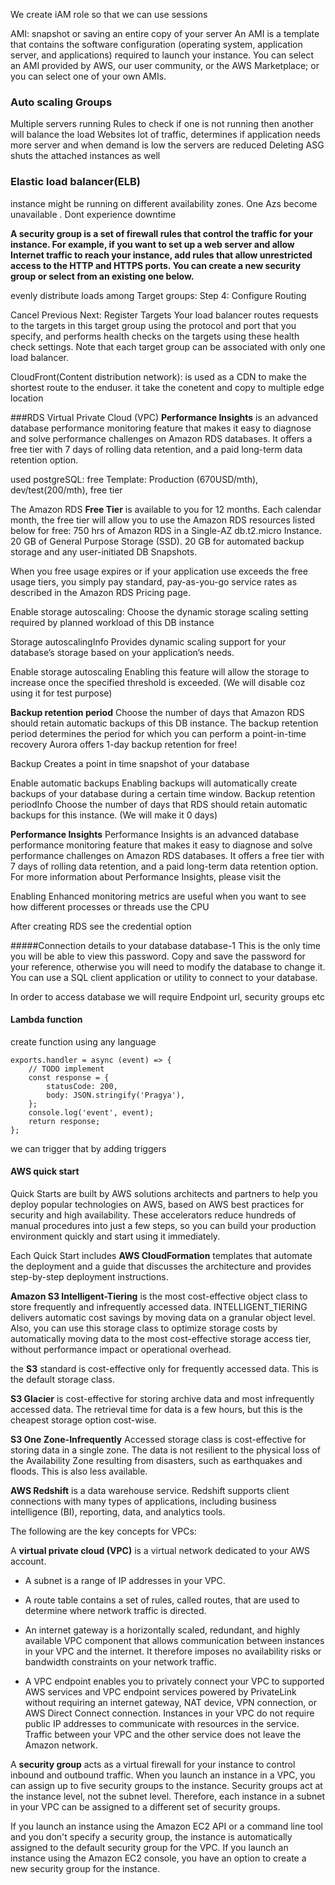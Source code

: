 We create iAM role so that we can use sessions

AMI: snapshot or saving an entire copy of your server
An AMI is a template that contains the software configuration (operating system, application server, and applications) required to launch your instance. You can select an AMI provided by AWS, our user community, or the AWS Marketplace; or you can select one of your own AMIs.

### Auto scaling Groups
Multiple servers running
Rules to check if one is not running then another will balance the load
Websites lot of traffic, determines if application needs more server and when demand is low the servers are reduced
Deleting ASG shuts the attached instances as well

### Elastic load balancer(ELB)
instance might be running on different availability zones. One Azs become unavailable . Dont experience downtime

**A security group is a set of firewall rules that control the traffic for your instance. For example, if you want to set up a web server and allow Internet traffic to reach your instance, add rules that allow unrestricted access to the HTTP and HTTPS ports. You can create a new security group or select from an existing one below.**

evenly distribute loads among
Target groups: Step 4: Configure Routing

Cancel Previous Next: Register Targets
Your load balancer routes requests to the targets in this target group using the protocol and port that you specify, and performs health checks on the targets using these health check settings. Note that each target group can be associated with only one load balancer.

CloudFront(Content distribution network): is used as a CDN to make the shortest route to the enduser. it take the conetent and copy to multiple edge location

###RDS
Virtual Private Cloud (VPC)
**Performance Insights** is an advanced database performance monitoring feature that makes it easy to diagnose and solve performance challenges on Amazon RDS databases. It offers a free tier with 7 days of rolling data retention, and a paid long-term data retention option.

used postgreSQL: free
Template: Production (670USD/mth), dev/test(200/mth), free tier

The Amazon RDS **Free Tier** is available to you for 12 months. Each calendar month, the free tier will allow you to use the Amazon RDS resources listed below for free:
750 hrs of Amazon RDS in a Single-AZ db.t2.micro Instance.
20 GB of General Purpose Storage (SSD).
20 GB for automated backup storage and any user-initiated DB Snapshots.

When you free usage expires or if your application use exceeds the free usage tiers, you simply pay standard, pay-as-you-go service rates as described in the Amazon RDS Pricing page.

Enable storage autoscaling: Choose the dynamic storage scaling setting required by planned workload of this DB instance

Storage autoscalingInfo
Provides dynamic scaling support for your database’s storage based on your application’s needs.

Enable storage autoscaling
Enabling this feature will allow the storage to increase once the specified threshold is exceeded. (We will disable coz using it for test purpose)

**Backup retention period**
Choose the number of days that Amazon RDS should retain automatic backups of this DB instance.
The backup retention period determines the period for which you can perform a point-in-time recovery
Aurora offers 1-day backup retention for free!

Backup
Creates a point in time snapshot of your database

Enable automatic backups
Enabling backups will automatically create backups of your database during a certain time window.
Backup retention periodInfo
Choose the number of days that RDS should retain automatic backups for this instance. (We will make it 0 days)

**Performance Insights**
Performance Insights is an advanced database performance monitoring feature that makes it easy to diagnose and solve performance challenges on Amazon RDS databases. It offers a free tier with 7 days of rolling data retention, and a paid long-term data retention option. For more information about Performance Insights, please visit the

Enabling Enhanced monitoring metrics are useful when you want to see how different processes or threads use the CPU

After creating RDS see the credential option

#####Connection details to your database database-1
This is the only time you will be able to view this password. Copy and save the password for your reference, otherwise you will need to modify the database to change it. You can use a SQL client application or utility to connect to your database.

In order to access database we will require Endpoint url, security groups etc

#### Lambda function
create function using any language

    exports.handler = async (event) => {
        // TODO implement
        const response = {
            statusCode: 200,
            body: JSON.stringify('Pragya'),
        };
        console.log('event', event);
        return response;
    };

we can trigger that by adding triggers

#### AWS quick start
Quick Starts are built by AWS solutions architects and partners to help you deploy popular technologies on AWS, based on AWS best practices for security and high availability. These accelerators reduce hundreds of manual procedures into just a few steps, so you can build your production environment quickly and start using it immediately.

Each Quick Start includes **AWS CloudFormation** templates that automate the deployment and a guide that discusses the architecture and provides step-by-step deployment instructions.

**Amazon S3 Intelligent-Tiering** is the most cost-effective object class to store frequently and infrequently accessed data. INTELLIGENT_TIERING delivers automatic cost savings by moving data on a granular object level. Also, you can use this storage class to optimize storage costs by automatically moving data to the most cost-effective storage access tier, without performance impact or operational overhead.

the **S3** standard is cost-effective only for frequently accessed data. This is the default storage class.

**S3 Glacier** is cost-effective for storing archive data and most infrequently accessed data. The retrieval time for data is a few hours, but this is the cheapest storage option cost-wise.

**S3 One Zone-Infrequently** Accessed storage class is cost-effective for storing data in a single zone. The data is not resilient to the physical loss of the Availability Zone resulting from disasters, such as earthquakes and floods. This is also less available.

**AWS Redshift** is a data warehouse service. Redshift supports client connections with many types of applications, including business intelligence (BI), reporting, data, and analytics tools.

The following are the key concepts for VPCs:

A **virtual private cloud (VPC)** is a virtual network dedicated to your AWS account.

* A subnet is a range of IP addresses in your VPC.
* A route table contains a set of rules, called routes, that are used to determine where network traffic is directed.

* An internet gateway is a horizontally scaled, redundant, and highly available VPC component that allows communication between instances in your VPC and the internet. It therefore imposes no availability risks or bandwidth constraints on your network traffic.

* A VPC endpoint enables you to privately connect your VPC to supported AWS services and VPC endpoint services powered by PrivateLink without requiring an internet gateway, NAT device, VPN connection, or AWS Direct Connect connection. Instances in your VPC do not require public IP addresses to communicate with resources in the service. Traffic between your VPC and the other service does not leave the Amazon network.

A **security group** acts as a virtual firewall for your instance to control inbound and outbound traffic. When you launch an instance in a VPC, you can assign up to five security groups to the instance. Security groups act at the instance level, not the subnet level. Therefore, each instance in a subnet in your VPC can be assigned to a different set of security groups.

If you launch an instance using the Amazon EC2 API or a command line tool and you don't specify a security group, the instance is automatically assigned to the default security group for the VPC. If you launch an instance using the Amazon EC2 console, you have an option to create a new security group for the instance.